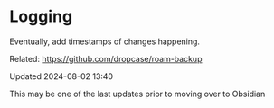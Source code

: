 # Logging

Eventually, add timestamps of changes happening.

Related: https://github.com/dropcase/roam-backup

Updated 2024-08-02 13:40

This may be one of the last updates prior to moving over to Obsidian
